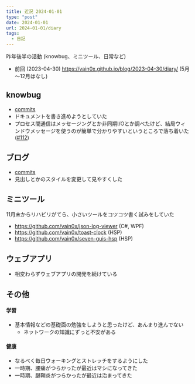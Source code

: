 ```yaml
---
title: 近況 2024-01-01
type: "post"
date: 2024-01-01
url: 2024-01-01/diary
tags:
  - 日記
---
```


昨年後半の活動 (knowbug、ミニツール、日常など)

<!--more-->

- 前回 (2023-04-30) <https://vain0x.github.io/blog/2023-04-30/diary/> (5月～12月はなし)

## knowbug

- [commits](https://github.com/vain0x/knowbug/commits/main/?since=2023-05-01&until=2023-12-31)
- ドキュメントを書き進めようとしていた
- プロセス間通信はメッセージングとか非同期I/Oとか調べたけど、結局ウィンドウメッセージを使うのが簡単で分かりやすいというところで落ち着いた ([#112](https://github.com/vain0x/knowbug/discussions/112#discussioncomment-7555494))

## ブログ

- [commits](https://github.com/vain0x/blog/commits/develop?since=2023-11-27&until=2023-12-31)
- 見出しとかのスタイルを変更して見やすくした

## ミニツール

11月末からリハビリがてら、小さいツールをコツコツ書く試みをしていた

- https://github.com/vain0x/json-log-viewer (C#, WPF)
- https://github.com/vain0x/toast-clock (HSP)
- https://github.com/vain0x/seven-guis-hsp (HSP)

## ウェブアプリ

- 相変わらずウェブアプリの開発を続けている

## その他

#### 学習

- 基本情報などの基礎面の勉強をしようと思ったけど、あんまり進んでない
    - ネットワークの知識にずっと不安がある

#### 健康

- なるべく毎日ウォーキングとストレッチをするようにした
- 一時期、腰痛がつらかったが最近はマシになってきた
- 一時期、腱鞘炎がつらかったが最近は治まってきた
